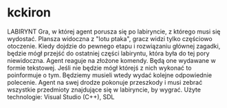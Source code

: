 kckiron
=======
LABIRYNT
Gra, w której agent porusza się po labiryncie, z którego musi się wydostać. Plansza widoczna z "lotu ptaka", gracz widzi tylko częściowo otoczenie.
Kiedy dojdzie do pewnego etapu i rozwiązaniu głównej zagadki, będzie mógł przejść do ostatniej części labiryntu, która była do tej pory niewidoczna.
Agent reaguje na złożone komendy. Będą one wydawane w formie tekstowej. Jeśli nie będzie mógł którejś z nich wykonać to poinformuje o tym.
Będziemy musieli wtedy wydać kolejne odpowiednie polecenie.
Agent na swej drodze pokonuje przeszkody i musi zebrać wszystkie przedmioty znajdujące się w labiryncie, by wygrać.
Użyte technologie: Visual Studio (C++), SDL
